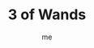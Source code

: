 ---
# basics
title     		 : "3 of Wands"
token					 : 'wands-03'
card_type			 : '' # major, minor, court
layout				 : "tarot-card"
author    		 : 'me'
one_liner 		 : "Implementation, action, exploration"
alt_names			 : ['Virtue', 'Vantage']
images				 : ['/assets/images/tarot/rws/rw-wands-03.jpg']
keywords			 : ['implementation', 'action', 'exploration']
url						 : 'tarot/cards/wands-03'
aliases				 : []

# password: 'foolish journey'
dropbox				 : 'https://www.dropbox.com/sh/c9zie8hdxhzvan6/AAAkR5GQYWf1BN3SD3yToauRa?dl=0'

meaning_light  : "Putting a plan into motion. Taking that critical first step. Making good things happen. Going beyond your limits. Blazing new trails. Hitting the ground running. Seeing your plans come to fruition."

meaning_shadow : "Procrastinating. Knowing what to do, but refusing to do it. Launching a project without a clear definition of who should do what. Rejecting an opportunity to try something new. Failing to finish what you start."

# more detail
correspondence_planet 			: "Sun"
correspondence_astrological : "Aries"
correspondence_affirmation  : "I take the steps necessary to put my plans in action."
correspondence_story 				: "The main character’s initial plans are laid and launched."

advice_relationships 	 : "Knowing what you want or need does you no good if you don’t come up with a plan for achieving it! It’s time to expand your horizons: go places you’ve never been, try sports you’ve never tried, meet people you’ve overlooked. As your world expands, so do your opportunities."

advice_work 					 : "Lead by doing. Forge ahead with your plans, but don’t forget to show others what you’re doing and why you’re doing it. Be proactive, brainstorming obstacles and minting solutions before breakdowns occur. Define very clearly your criteria for success and measure progress daily."

advice_spirituality 	 : "Rather than look for a guru or a well-worn path, take the spiritual initiative. If you could express your spirituality in any way, what form would you choose? If you could worship anywhere, where would you go? Break the mold. Remember: bearing new fruit takes time."

advice_personal_growth : "Routine is the enemy of growth. Take new roads. See new sights. Pick a new hobby. Order the menu items you don’t recognize. Make a habit of blazing new trails."

advice_fortune_telling : "You’ll be planning a trip soon. Be on the lookout: your ship is coming in."

questions	: ["How can you make a habit of breaking your habits?", "How can you be a decisive leader in this circumstance?", "What’s your action plan for the next week, month, year, or decade?"]

# referenced in the symbols.toml data file
symbols	  : ['3', 'wands', 'wand-in-hand', 'distant-ships']

# metadata
suppress_topnav : true
related_cards 	: []

---